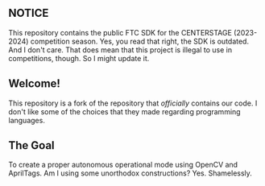 ## NOTICE

This repository contains the public FTC SDK for the CENTERSTAGE (2023-2024) competition season.
Yes, you read that right, the SDK is outdated. And I don't care.
That does mean that this project is illegal to use in competitions, though. So I might update it.

## Welcome!

This repository is a fork of the repository that *officially* contains our code.
I don't like some of the choices that they made regarding programming languages.

## The Goal

To create a proper autonomous operational mode using OpenCV and AprilTags.
Am I using some unorthodox constructions?
Yes. Shamelessly.